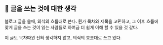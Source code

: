 ## :pushpin: 글을 쓰는 것에 대한 생각

블로그 글을 쓸때, 의식의 흐름대로 쓴다. 뭔가 목차와 제목을 고민하고, 그 이후 흐름에 맞게 글을 쓰는 것이 읽는 사람들로 하여금 더 쉽게 이해 할 수 있을 것 같다. 

이 글도 목차따윈 전혀 생각하지 않고, 의식의 흐름대로 쓰고 있다.

# 